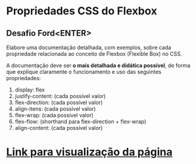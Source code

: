 # Propriedades CSS do Flexbox

## Desafio Ford&lt;ENTER&gt;

Elabore uma documentação detalhada, com exemplos, sobre cada propriedade relacionada ao conceito de Flexbox (Flexible Box) no CSS.

A documentação deve ser **o mais detalhada e didática possível**, de forma que explique claramente o funcionamento e uso das seguintes propriedades:

1. display: flex
2. justify-content: (cada possível valor)
3. flex-direction: (cada possível valor)
4. align-itens: (cada possível valor)
5. flex-wrap: (cada possível valor)
6. flex-flow: (shorthand para flex-direction + flex-wrap)
7. align-content: (cada possível valor)

# <a href="https://jassonjr.github.io/flexbox-docs/">Link para visualização da página</a>
